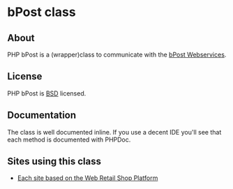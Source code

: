 # bPost class

## About

PHP bPost is a (wrapper)class to communicate with the
[bPost Webservices](http://bpost.be).

## License

PHP bPost is [BSD](https://github.com/tijsverkoyen/bpost/blob/master/LICENSE.md)
licensed.

## Documentation

The class is well documented inline. If you use a decent IDE you'll see that
each method is documented with PHPDoc.

## Sites using this class

* [Each site based on the Web Retail Shop Platform](http://www.webretailcompany.be)
